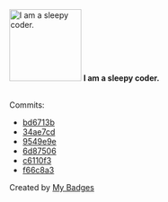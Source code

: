 <img src="https://my-badges.github.io/my-badges/sleepy-coder.png" alt="I am a sleepy coder." title="I am a sleepy coder." width="128">
<strong>I am a sleepy coder.</strong>
<br><br>

Commits:

- <a href="https://github.com/noredistribution/aoc2023/commit/bd6713bf3a476503b9850e2e3a2c7d6cb4cf3c94">bd6713b</a>
- <a href="https://github.com/noredistribution/cvprac/commit/34ae7cd55b90cd6b99fbee5ef37ccd233d7951ec">34ae7cd</a>
- <a href="https://github.com/noredistribution/cvprac/commit/9549e9ea05dd7a957916cbe1774173fde583b02c">9549e9e</a>
- <a href="https://github.com/noredistribution/cvprac/commit/6d87506b6d08ae147095e596aad59166c456cc9e">6d87506</a>
- <a href="https://github.com/noredistribution/cvprac/commit/c6110f3bd7d37f2840a099d31a5f8ee48846a5a4">c6110f3</a>
- <a href="https://github.com/noredistribution/cvprac/commit/f66c8a374b37f0334e59b4c945d84c8697488c79">f66c8a3</a>


Created by <a href="https://github.com/my-badges/my-badges">My Badges</a>